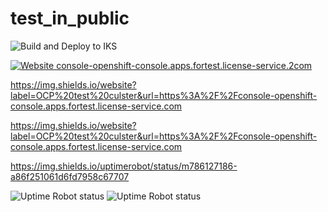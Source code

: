 
# test_in_public
![Build and Deploy to IKS](https://github.com/arturobrzut/test_in_public/workflows/Build%20and%20Deploy%20to%20IKS/badge.svg?branch=ddd)

[![Website console-openshift-console.apps.fortest.license-service.2com](https://img.shields.io/website-up-down-green-red/https/naereen.github.io.svg)](https://console-openshift-console.apps.fortest.license-service.2com )

https://img.shields.io/website?label=OCP%20test%20culster&url=https%3A%2F%2Fconsole-openshift-console.apps.fortest.license-service.com

https://img.shields.io/website?label=OCP%20test%20culster&url=https%3A%2F%2Fconsole-openshift-console.apps.fortest.license-service.com

https://img.shields.io/uptimerobot/status/m786127186-a86f251061d6fd7958c67707

<img alt="Uptime Robot status" src="https://img.shields.io/uptimerobot/status/m786127186-a86f251061d6fd7958c67707">


<img alt="Uptime Robot status" src="https://img.shields.io/uptimerobot/status/m786127186-a86f251061d6fd7958c67707?label=OCP%20test%20cluster">
